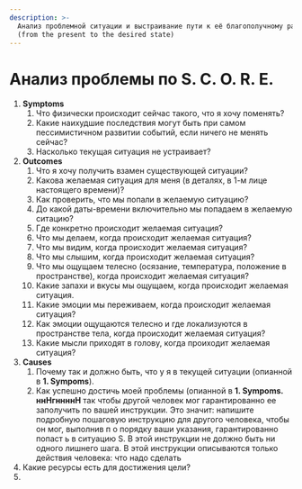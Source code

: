 ```yaml
---
description: >-
  Анализ проблемной ситуации и выстраивание пути к её благополучному разрешению
  (from the present to the desired state)
---
```


# Анализ проблемы по S. C. O. R. E.

1. **Symptoms**
   1. Что физически происходит сейчас такого, что я хочу поменять?
   2. Какие наихудшие последствия могут быть при самом пессимистичном развитии событий, если ничего не менять сейчас?
   3. Насколько текущая ситуация не устраивает?
2. **Outcomes**
   1. Что я хочу получить взамен существующей ситуации?
   2. Какова желаемая ситуация для меня (в деталях, в 1-м лице настоящего времени)?
   3. Как проверить, что мы попали в желаемую ситуацию?
   4. До какой даты-времени включительно мы попадаем в желаемую ситацию?
   5. Где конкретно происходит желаемая ситуация?
   6. Что мы делаем, когда происходит желаемая ситуация?
   7. Что мы видим, когда происходит желаемая ситуация?
   8. Что мы слышим, когда происходит желаемая ситуация?
   9. Что мы ощущаем телесно (осязание, температура, положение в пространстве), когда происходит желаемая ситуация?
   10. Какие запахи и вкусы мы ощущаем, когда происходит желаемая ситуация.
   11. Какие эмоции мы переживаем, когда происходит желаемая ситуация?
   12. Как эмоции ощущаются телесно и где локализуются в пространстве тела, когда происходит желаемая ситуация?
   13. Какие мысли приходят в голову,  когда проиходит желаемая ситуация?
3. **Сauses**
   1. Почему так и должно быть, что у я в текущей ситуации (опианной в **1. Sympoms**).&#x20;
   2. Как успешно достичь моей проблемы (опианной в **1. Sympoms. ннНгннннН** так чтобы другой человек мог гарантированно ее заполучить по вашей инструкции. Это значит: напишите подробную пошаговую инструкцию для другого человека, чтобы он мог, выполнив п о порядку ваши указания, гарантированно попаст ь в ситуацию S. В этой инструкции не должно быть ни одного лишнего шага. В этой инструкции описываются только действия человека: что надо сделать
4. Какие ресурсы есть для достижения цели?
5.
